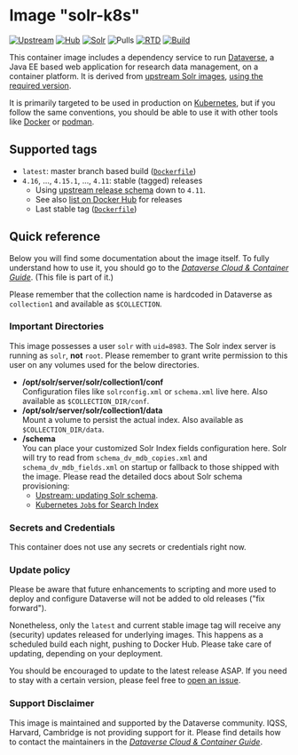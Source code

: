 # Image "solr-k8s"

[![Upstream](https://img.shields.io/badge/Dataverse-v4.16-important.svg)](https://github.com/IQSS/dataverse/releases/v4.16)
[![Hub](https://img.shields.io/static/v1.svg?label=image&message=solr-k8s&logo=docker)](https://hub.docker.com/r/iqss/solr-k8s)
[![Solr](https://img.shields.io/static/v1.svg?label=upstream&message=7.3.1&logo=docker)](https://hub.docker.com/_/solr)
![Pulls](https://img.shields.io/docker/pulls/iqss/solr-k8s)
[![RTD](https://img.shields.io/readthedocs/dataverse-k8s)](https://dataverse-k8s.readthedocs.io)
[![Build](https://jenkins.dataverse.org/job/dataverse-k8s/job/image-solr/job/master/badge/icon?subject=master&status=pushed&color=purple)](https://jenkins.dataverse.org/job/dataverse-k8s/job/image-solr/job/master)

This container image includes a dependency service to run [Dataverse](https://dataverse.org), a
Java EE based web application for research data management, on a container platform.
It is derived from [upstream Solr images](https://hub.docker.com/_/solr), [using the
required version](http://guides.dataverse.org/en/4.16/installation/prerequisites.html#solr).

It is primarily targeted to be used in production on [Kubernetes](https://kubernetes.io),
but if you follow the same conventions, you should be able to use it with other tools
like [Docker](https://docker.io) or [podman](https://podman.io).

## Supported tags

- `latest`: master branch based build ([`Dockerfile`](https://github.com/IQSS/dataverse-kubernetes/blob/master/docker/dataverse-k8s/glassfish/Dockerfile))
- `4.16`, ..., `4.15.1`, ..., `4.11`: stable (tagged) releases
  - Using [upstream release schema](https://github.com/IQSS/dataverse/releases/) down to `4.11`.
  - See also [list on Docker Hub](https://hub.docker.com/r/iqss/dataverse-k8s/tags?page=1&ordering=last_updated&name=4.)
    for releases
  - Last stable tag ([`Dockerfile`](https://github.com/IQSS/dataverse-kubernetes/blob/v4.16/docker/solr-k8s/Dockerfile))

## Quick reference

Below you will find some documentation about the image itself.
To fully understand how to use it, you should go to the
[*Dataverse Cloud & Container Guide*](https://dataverse-k8s.rtfd.io).
(This file is part of it.)

Please remember that the collection name is hardcoded in Dataverse as `collection1`
and available as `$COLLECTION`.

### Important Directories

This image possesses a user `solr` with `uid=8983`. The Solr index server
is running as `solr`, **not** `root`. Please remember to grant write permission
to this user on any volumes used for the below directories.

- **/opt/solr/server/solr/collection1/conf** <br />
  Configuration files like `solrconfig.xml` or `schema.xml` live here. Also available as `$COLLECTION_DIR/conf`.
- **/opt/solr/server/solr/collection1/data** <br />
  Mount a volume to persist the actual index. Also available as `$COLLECTION_DIR/data`.
- **/schema** <br />
  You can place your customized Solr Index fields configuration here.
  Solr will try to read from `schema_dv_mdb_copies.xml` and `schema_dv_mdb_fields.xml`
  on startup or fallback to those shipped with the image.
  Please read the detailed docs about Solr schema provisioning:
   - [Upstream: updating Solr schema](http://guides.dataverse.org/en/4.17/admin/metadatacustomization.html#updating-the-solr-schema).
   - [Kubernetes `Job`s for Search Index](https://dataverse-k8s.rtfd.io/en/4.16/day2/job-index.html)

### Secrets and Credentials

This container does not use any secrets or credentials right now.

### Update policy

Please be aware that future enhancements to scripting and more used to deploy and
configure Dataverse will not be added to old releases ("fix forward").

Nonetheless, only the `latest` and current stable image tag will receive any (security)
updates released for underlying images. This happens as a scheduled build each
night, pushing to Docker Hub. Please take care of updating, depending on your deployment.

You should be encouraged to update to the latest release ASAP.
If you need to stay with a certain version, please feel free to [open an issue](https://github.com/IQSS/dataverse-kubernetes/issues/new).

### Support Disclaimer

This image is maintained and supported by the Dataverse community. IQSS, Harvard, Cambridge
is not providing support for it. Please find details how to contact the maintainers
in the [*Dataverse Cloud & Container Guide*](https://dataverse-k8s.rtfd.io).
